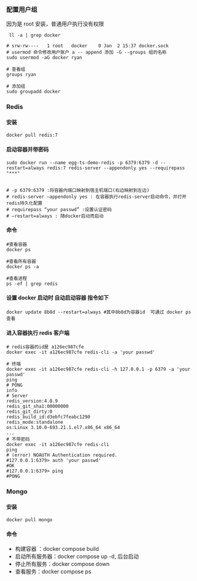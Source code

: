 ### 配置用户组

因为是 root 安装，普通用户执行没有权限

```shell
 ll -a | grep docker

# srw-rw----   1 root   docker    0 Jan  2 15:37 docker.sock
# usermod 命令修改用户账户 a -- append 添加 -G --groups 组的名称
sudo usermod -aG docker ryan

# 查看组
groups ryan

# 添加组
sudo groupadd docker
```

### Redis

#### 安装

```shell
docker pull redis:7
```

#### 启动容器并带密码

```shell
sudo docker run --name egg-ts-demo-redis -p 6379:6379 -d --restart=always redis:7 redis-server --appendonly yes --requirepass "***"


# -p 6379:6379 :将容器内端口映射到宿主机端口(右边映射到左边)
# redis-server –appendonly yes : 在容器执行redis-server启动命令，并打开redis持久化配置
# requirepass “your passwd” :设置认证密码
# –restart=always : 随docker启动而启动
```

#### 命令

```shell
#查看容器
docker ps

#查看所有容器
docker ps -a

#查看进程
ps -ef | grep redis
```

#### 设置 docker 启动时 自动启动容器 指令如下

```shell
docker update 8b8d --restart=always #其中8b8d为容器id  可通过 docker ps 查看
```

#### 进入容器执行 redis 客户端

```shell
# redis容器的id是 a126ec987cfe
docker exec -it a126ec987cfe redis-cli -a 'your passwd'

# 终端
docker exec -it a126ec987cfe redis-cli -h 127.0.0.1 -p 6379 -a 'your passwd'
ping
# PONG
info
# Server
redis_version:4.0.9
redis_git_sha1:00000000
redis_git_dirty:0
redis_build_id:d3ebfc7feabc1290
redis_mode:standalone
os:Linux 3.10.0-693.21.1.el7.x86_64 x86_64
...
# 不带密码
docker exec -it a126ec987cfe redis-cli
ping
# (error) NOAUTH Authentication required.
#127.0.0.1:6379> auth 'your passwd'
#OK
#127.0.0.1:6379> ping
#PONG
```

### Mongo

#### 安装

```shell
docker pull mongo
```

#### 命令

- 构建容器 ：docker compose build
- 启动所有服务器：docker compose up -d, 后台启动
- 停止所有服务：docker compose down
- 查看服务：docker compose ps
